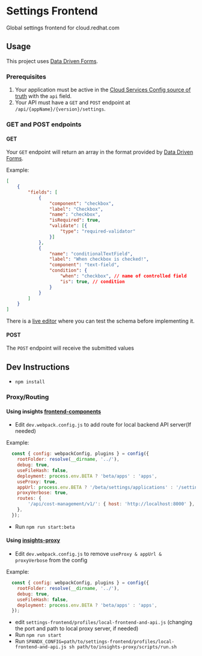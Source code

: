 # Settings Frontend

Global settings frontend for cloud.redhat.com

## Usage

This project uses [Data Driven Forms](https://data-driven-forms.org/).

### Prerequisites

1. Your application must be active in the [Cloud Services Config source of truth](https://github.com/RedHatInsights/cloud-services-config) with the `api` field.
2. Your API must have a `GET` and `POST` endpoint at `/api/{appName}/{version}/settings`.

### GET and POST endpoints

#### GET

Your `GET` endpoint will return an array in the format provided by [Data Driven Forms](https://data-driven-forms.org/).

Example:

``` json
[
    {
        "fields": [
            {
                "component": "checkbox",
                "label": "Checkbox",
                "name": "checkbox",
                "isRequired": true,
                "validate": [{
                    "type": "required-validator"
                }]
            },
            {
                "name": "conditionalTextField",
                "label": "When checkbox is checked!",
                "component": "text-field",
                "condition": {
                    "when": "checkbox", // name of controlled field
                    "is": true, // condition
                }
            }
        ]
    }
]
```

There is a [live editor](https://data-driven-forms.org/live-editor) where you can test the schema before implementing it.

#### POST

The `POST` endpoint will receive the submitted values

## Dev Instructions
* `npm install`

### Proxy/Routing
#### Using insights [frontend-components](https://github.com/RedHatInsights/frontend-components/tree/master/packages/config)
* Edit `dev.webpack.config.js` to add route for local backend API server(If needed)
  
Example: 
``` javascript
  const { config: webpackConfig, plugins } = config({
    rootFolder: resolve(__dirname, '../'),
    debug: true,
    useFileHash: false,
    deployment: process.env.BETA ? 'beta/apps' : 'apps',
    useProxy: true,
    appUrl: process.env.BETA ? '/beta/settings/applications' : '/settings/applications',
    proxyVerbose: true,
    routes: {
        '/api/cost-management/v1/': { host: 'http://localhost:8000' },
    },
  });
```


* Run `npm run start:beta`

#### Using [insights-proxy](https://github.com/RedHatInsights/insights-proxy)
* Edit `dev.webpack.config.js` to remove `useProxy & appUrl & proxyVerbose` from the config 

 Example:
``` javascript
  const { config: webpackConfig, plugins } = config({
    rootFolder: resolve(__dirname, '../'),
    debug: true,
    useFileHash: false,
    deployment: process.env.BETA ? 'beta/apps' : 'apps',
  });
```

* edit `settings-frontend/profiles/local-frontend-and-api.js`
  (changing the port and path to local proxy server, if needed)
* Run `npm run start`
* Run `SPANDX_CONFIG=path/to/settings-frontend/profiles/local-frontend-and-api.js sh path/to/insights-proxy/scripts/run.sh`
